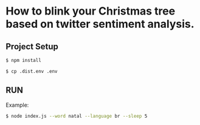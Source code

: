 # How to blink your Christmas tree based on twitter sentiment analysis.

## Project Setup
```bash
$ npm install
```

```bash
$ cp .dist.env .env
```

## RUN
Example:

```bash
$ node index.js --word natal --language br --sleep 5
```